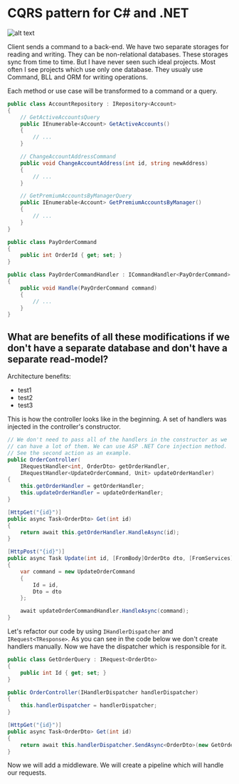 # CQRS pattern for C# and .NET

![alt text](https://habrastorage.org/getpro/habr/post_images/d4d/f93/26b/d4df9326bc3d3794857462bae9abe30e.svg)

Client sends a command to a back-end. We have two separate storages for reading and writing. They can be non-relational databases. These storages sync from time to time. But I have never seen such ideal projects. Most often I see projects which use only one database. They usualy use Command, BLL and ORM for writing operations.

Each method or use case will be transformed to a command or a query.

```cs
public class AccountRepository : IRepository<Account>
{
    // GetActiveAccountsQuery
    public IEnumerable<Account> GetActiveAccounts()
    {
        // ...
    }

    // ChangeAccountAddressCommand
    public void ChangeAccountAddress(int id, string newAddress)
    {
        // ...
    }

    // GetPremiumAccountsByManagerQuery
    public IEnumerable<Account> GetPremiumAccountsByManager()
    {
        // ...
    }
}
```

```csharp
public class PayOrderCommand
{
    public int OrderId { get; set; }
}

public class PayOrderCommandHandler : ICommandHandler<PayOrderCommand>
{
    public void Handle(PayOrderCommand command)
    {
        // ...
    }
}
```

## What are benefits of all these modifications if we don't have a separate database and don't have a separate read-model?
Architecture benefits:
* test1
* test2
* test3

This is how the controller looks like in the beginning. A set of handlers was injected in the controller's constructor.

```csharp
// We don't need to pass all of the handlers in the constructor as we
// can have a lot of them. We can use ASP .NET Core injection method.
// See the second action as an example.
public OrderController(
	IRequestHandler<int, OrderDto> getOrderHandler,
	IRequestHandler<UpdateOrderCommand, Unit> updateOrderHandler)
{
    this.getOrderHandler = getOrderHandler;
    this.updateOrderHandler = updateOrderHandler;
}

[HttpGet("{id}")]
public async Task<OrderDto> Get(int id)
{
    return await this.getOrderHandler.HandleAsync(id);
}

[HttpPost("{id}")]
public async Task Update(int id, [FromBody]OrderDto dto, [FromServices] IRequestHandler<UpdateOrderCommand, int> updateOrderCommandHandler)
{
    var command = new UpdateOrderCommand
    {
        Id = id,
        Dto = dto
    };

    await updateOrderCommandHandler.HandleAsync(command);
}
```

Let's refactor our code by using `IHandlerDispatcher` and `IRequest<TResponse>`.
As you can see in the code below we don't create handlers manually. Now we have
the dispatcher which is responsible for it.

```csharp
public class GetOrderQuery : IRequest<OrderDto>
{
    public int Id { get; set; }
}

public OrderController(IHandlerDispatcher handlerDispatcher)
{
    this.handlerDispatcher = handlerDispatcher;
}

[HttpGet("{id}")]
public async Task<OrderDto> Get(int id)
{
    return await this.handlerDispatcher.SendAsync<OrderDto>(new GetOrderQuery { Id = id });
}
```

Now we will add a middleware. We will create a pipeline which will handle our requests.